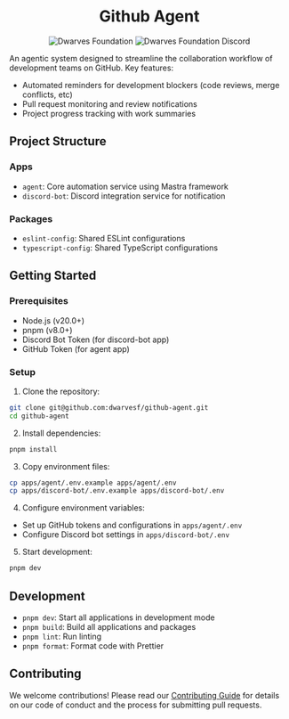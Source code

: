 <h1 align="center">
    Github Agent
</h1>
<p align="center">
    <a href="https://github.com/dwarvesf" style="text-decoration: none">
        <img src="https://img.shields.io/badge/-make%20by%20dwarves-%23e13f5e?style=for-the-badge&logo=data:image/png;base64,iVBORw0KGgoAAAANSUhEUgAAACwAAAAsBAMAAADsqkcyAAAAD1BMVEUAAAD///////////////+PQt5oAAAABXRSTlMAQL//gOnhmfMAAAAJcEhZcwAAHsIAAB7CAW7QdT4AAACYSURBVHicndLRDYJAEIThMbGAI1qAYAO6bAGXYP81uSGBk+O/h3Mev4dhWJCkYZqreOi1xoh0eSIvoCaBRjc1B9+I31g9Z2aJ5jkOsYScBW8zDerO/fObnY/FiTl3caOEH2nMzpyZhezIlgqXr2OlOX617Up/nHnPUg0+LHl18YO50d3ghOy1ioeIq1ceTypsjpvYeJohfQEE5WtH+OEYkwAAAABJRU5ErkJggg==&&logoColor=white" alt="Dwarves Foundation" />
    </a>
    <a href="https://discord.gg/dwarvesv" style="text-decoration: none">
        <img src="https://img.shields.io/badge/-join%20the%20community-%235865F2?style=for-the-badge&logo=discord&&logoColor=white" alt="Dwarves Foundation Discord" />
    </a>
</p>

An agentic system designed to streamline the collaboration workflow of
development teams on GitHub. Key features:

- Automated reminders for development blockers (code reviews, merge conflicts,
  etc)
- Pull request monitoring and review notifications
- Project progress tracking with work summaries

## Project Structure

### Apps

- `agent`: Core automation service using Mastra framework
- `discord-bot`: Discord integration service for notification

### Packages

- `eslint-config`: Shared ESLint configurations
- `typescript-config`: Shared TypeScript configurations

## Getting Started

### Prerequisites

- Node.js (v20.0+)
- pnpm (v8.0+)
- Discord Bot Token (for discord-bot app)
- GitHub Token (for agent app)

### Setup

1. Clone the repository:

```bash
git clone git@github.com:dwarvesf/github-agent.git
cd github-agent
```

2. Install dependencies:

```bash
pnpm install
```

3. Copy environment files:

```bash
cp apps/agent/.env.example apps/agent/.env
cp apps/discord-bot/.env.example apps/discord-bot/.env
```

4. Configure environment variables:

- Set up GitHub tokens and configurations in `apps/agent/.env`
- Configure Discord bot settings in `apps/discord-bot/.env`

5. Start development:

```bash
pnpm dev
```

## Development

- `pnpm dev`: Start all applications in development mode
- `pnpm build`: Build all applications and packages
- `pnpm lint`: Run linting
- `pnpm format`: Format code with Prettier

## Contributing

We welcome contributions! Please read our [Contributing Guide](CONTRIBUTING.md)
for details on our code of conduct and the process for submitting pull requests.

